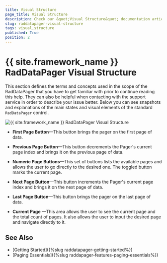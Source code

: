 ```yaml
---
title: Visual Structure
page_title: Visual Structure
description: Check our &quot;Visual Structure&quot; documentation article for the RadDataPager {{ site.framework_name }} control.
slug: raddatapager-visual-structure
tags: visual,structure
published: True
position: 2
---
```


# {{ site.framework_name }} RadDataPager Visual Structure

This section defines the terms and concepts used in the scope of the RadDataPager that you have to get familiar with prior to continue reading this help. They can also be helpful when contacting with the support service in order to describe your issue better. Below you can see snapshots and explanations of the main states and visual elements of the standard `RadDataPager` control.

![{{ site.framework_name }} RadDataPager Visual Structure](images/RadDataPager_VisualStructure_01.png)

* __First Page Button__&mdash;This button brings the pager on the first page of data.

* __Previous Page Button__&mdash;This button decrements the Pager's current page index and brings it on the previous page of data.

* __Numeric Page Buttons__&mdash;This set of buttons lists the available pages and allows the user to go directly to the desired one. The toggled button marks the current page.

* __Next Page Button__&mdash;This button increments the Pager's current page index and brings it on the next page of data.

* __Last Page Button__&mdash;This button brings the pager on the last page of data.

* __Current Page__ &mdash;This area allows the user to see the current page and the total count of pages. It also allows the user to input the desired page and navigate directly to it.

## See Also 
 * [Getting Started]({%slug raddatapager-getting-started%})
 * [Paging Essentials]({%slug raddapager-features-paging-essentials%})
